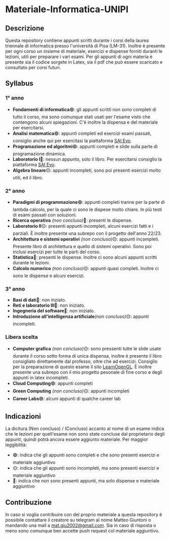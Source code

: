 # Materiale-Informatica-UNIPI

## Descrizione

Questa repository contiene appunti scritti durante i corsi della laurea triennale di informatica presso l'università di Pisa (LM-31). Inoltre è presente per ogni corso un insieme di materiale, esercizi e dispense forniti duranti le lezioni, utili per preparare i vari esami.
Per gli appunti di ogni materia è presente sia il codice sorgete in Latex, sia il pdf che può essere scaricato e consultato per corsi futuri.

## Syllabus

### 1° anno

- **Fondamenti di informatica**🟢: gli appunti scritti non sono completi di tutto il corso, ma sono comunque stati usati per l'esame visto che contengono alcuni spiegazioni. C'è inoltre la dispensa e del materiale per esercitarsi.
- **Analisi matematica**🟢: appunti completi ed esercizi esami passati, consiglio anche qui per esercitasi la piattaforma [SAI Evo](https://evo.di.unipi.it).
- **Programazione ed algoritmi**🟢: appunti completi e slide sulla parte di programazione dinamica.
- **Laboratorio I**🔴: nessun appunto, solo il libro. Per esercitarsi consiglio la piattaforma [SAI Evo](https://evo.di.unipi.it).
- **Algebra lineare**🟡: appunti incompleti, sono poi presenti esercizi molto utili, ed il libro.

### 2° anno

- **Paradigmi di programmazione**🟢: appunti completi tranne per la parte di lambda calcolo, per la quale ci sono le dispese molto chiare. In più testi di esami passati con soluzioni.
- **Ricerca operativa** _(non concluso)_🔴: presenti le dispense.
- **Laboratorio II**🟡: presenti appunti incompleti, alcuni esercizi fatti e i parziali. È inoltre presente una subrepo con il progetto dell'anno 22/23.
- **Architettura e sistemi operativi** _(non concluso)_🟡: appunti incompleti. Presente libro di architettura e quello di sistemi operativi. Sono poi inclusi esercizi per tutte le parti del corso.
- **Statistica**🔴: presenti le dispense. Inoltre ci sono alcuni appunti scritti durante le lezioni.
- **Calcolo numerico** _(non concluso)_🟡: appunti quasi completi. Inoltre ci sono le dispense e alcuni esercizi.

### 3° anno

- **Basi di dati**🔴: non inziato.
- **Reti e laboratorio III**🔴: non iniziato.
- **Ingegneria del software**🔴: non iniziato.
- **Introduzione all'intelligenza artificiale**_(non concluso)_🟡: appunti incompleti.

### Libera scelta

- **Computer grafica** _(non concluso)_🟡: sono pressenti tutte le slide usate durante il corso sotto forma di unica dispensa, inoltre è presente il libro consigliato direttamente dal professo, oltre che ad esercizi. Consiglio per la preparazione di questo esame il sito [LearnOpenGL](https://learnopengl.com). È inoltre presente una subrepo con il mio progetto pesonale di fine corso e degli appunti in latex incompleti.
- **Cloud Computing**🟢: appunti completi
- **Green Computing** _(non concluso)_🟡: appunti incompleti
- **Career Labs**🟢: alcuni appunti di qualche career lab

## Indicazioni

La dicitura (Non concluso) / (Concluso) accanto al nome di un esame indica che le lezioni per quell'esame non sono state concluse dal proprietario degli appunti, quindi potrà ancora essere aggiunto materiale.
Per maggior leggibilità:
- 🟢: indica che gli appunti sono completi e che sono presenti esercizi e materiale aggiuntivo
- 🟡: indica che gli appunti sono incompleti, ma sono presenti esercizi e materiale aggiuntivo
- 🔴: indica che non sono presenti appunti, ma solo dispense e materiale aggiuntivo

## Contribuzione

In caso si voglia contribuire con del proprio materiale a questa repository è possibile contattare il creatore su telegram al nome Matteo Giuntoni o mandando una mail a mat.giu2002@gmail.com. Sia in caso di risposta o meno sono comunque ben accette push request col materiale aggiuntivo.
